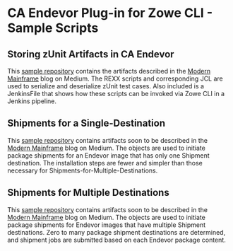 # CA Endevor Plug-in for Zowe CLI - Sample Scripts

## Storing zUnit Artifacts in CA Endevor
This [sample repository](zunit) contains the artifacts described in the [Modern Mainframe](https://medium.com/modern-mainframe) blog on Medium.  The REXX scripts and corresponding JCL are used to serialize and deserialize zUnit test cases.  Also included is a JenkinsFile that shows how these scripts can be invoked via Zowe CLI in a Jenkins pipeline.

## Shipments for a Single-Destination
This [sample repository](Shipments-for-a-Single-Destination) contains artifacts soon to be described in the [Modern Mainframe](https://medium.com/modern-mainframe) blog on Medium.  The objects are used to initiate package shipments for an Endevor image that has only one Shipment destination.  The installation steps are fewer and simpler than those necessary for Shipments-for-Multiple-Destinations.

## Shipments for Multiple Destinations
This [sample repository](Shipments-for-Multiple-Destinations) contains artifacts soon to be described in the [Modern Mainframe](https://medium.com/modern-mainframe) blog on Medium.  The objects are used to initiate package shipments for Endevor images that have multiple Shipment destinations.  Zero to many package shipment destinations are determined, and shipment jobs are submitted based on each Endevor package content.
